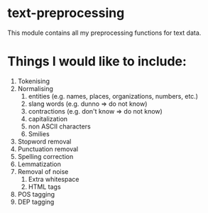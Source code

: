 # text-preprocessing
This module contains all my preprocessing functions for text data. 

# Things I would like to include:
1. Tokenising
2. Normalising
    1. entities (e.g. names, places, organizations, numbers, etc.)
    2. slang words (e.g. dunno => do not know)
    3. contractions (e.g. don't know => do not know)
    4. capitalization
    5. non ASCII characters
    6. Smilies
3. Stopword removal
4. Punctuation removal
5. Spelling correction
6. Lemmatization
7. Removal of noise
    1. Extra whitespace
    2. HTML tags
8. POS tagging
9. DEP tagging
